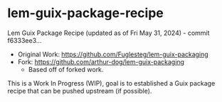 # lem-guix-package-recipe

Lem Guix Package Recipe (updated as of Fri May 31, 2024) - commit f6333ee3...

- Original Work: https://github.com/Fuglesteg/lem-guix-packaging
- Fork: https://github.com/arthur-dog/lem-guix-packaging
  - Based off of forked work.

This is a Work In Progress (WIP), goal is to established a Guix package recipe that can
be pushed upstream (if possible).


